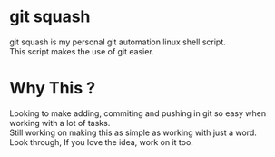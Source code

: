 git squash
=======

git squash is my personal git automation linux shell script. <br>
This script makes the use of git easier.

# Why This ?
Looking to make adding, commiting and pushing in git so easy when working with a lot of tasks.<br>
Still working on making this as simple as working with just a word.<br>
Look through, If you love the idea, work on it too.<br>

